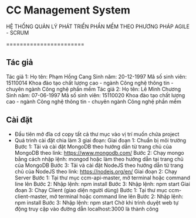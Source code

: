 # CC Management System
HỆ THỐNG QUẢN LÝ PHÁT TRIỂN PHẦN MỀM THEO PHƯƠNG PHÁP AGILE - SCRUM

=======================
## Tác giả
Tác giả 1: 
    Họ tên: Phạm Hồng Cang
    Sinh năm: 20-12-1997
    Mã số sinh viên: 15110014
    Khoa đào tạo chất lượng cao - ngành Công nghệ thông tin - chuyên ngành Công nghệ phần mềm 
Tác giả 2:
    Họ tên: Lê Minh Chương
    Sinh năm: 07-06-1997
    Mã số sinh viên: 15110020
    Khoa đào tạo chất lượng cao - ngành Công nghệ thông tin - chuyên ngành Công nghệ phần mềm

## Cài đặt
- Đầu tiên mở đĩa cd copy tất cả thư mục vào vị trí muốn chứa project
- Quá trình cài đặt chia làm 3 giai đoạn:
    Giai đoạn 1: Chuẩn bị môi trường
        Bước 1: Tải và cài đặt MongoDB theo hướng dẫn từ trang chủ của MongoDB theo link: https://www.mongodb.com/
        Bước 2: Chạy mongo bằng cách nhập lệnh: mongod hoặc làm theo hướng dẫn tại trang chủ của MongoDB
        Bước 3: Tải và cài đặt NodeJS theo hướng dẫn từ trang chủ của NodeJS theo link: https://nodejs.org/en/
    Giai đoạn 2: Chạy Server
        Bước 1: Tại thư mục ccm-api-master, mở terminal hoặc command line lên
        Bước 2: Nhập lệnh: npm install
        Bước 3: Nhập lệnh: npm start
    Giai đoạn 3: Chạy Client (giao diện người dùng)
        Bước 1: Tại thư mục ccm-client-master, mở terminal hoặc command line lên
        Bước 2: Nhập lệnh: npm install
        Bước 3: Nhập lệnh: npm start
Chờ khi trình duyệt web tự động truy cập vào đường dẫn localhost:3000 là thành công

